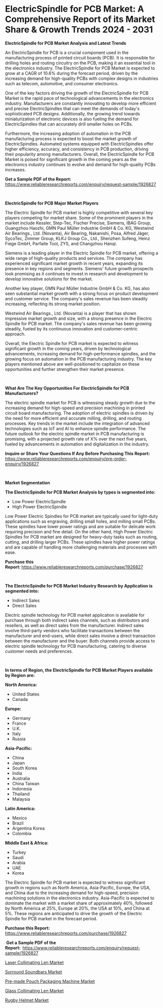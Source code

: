 <p><h1>ElectricSpindle for PCB Market: A Comprehensive Report of its Market Share & Growth Trends 2024 - 2031</h1></p><p><strong>ElectricSpindle for PCB Market Analysis and Latest Trends</strong></p>
<p><p>An ElectricSpindle for PCB is a crucial component used in the manufacturing process of printed circuit boards (PCB). It is responsible for drilling holes and routing circuitry on the PCB, making it an essential tool in the electronics industry. The ElectricSpindle for PCB Market is expected to grow at a CAGR of 10.6% during the forecast period, driven by the increasing demand for high-quality PCBs with complex designs in industries such as telecom, automotive, and consumer electronics.</p><p>One of the key factors driving the growth of the ElectricSpindle for PCB Market is the rapid pace of technological advancements in the electronics industry. Manufacturers are constantly innovating to develop more efficient and precise ElectricSpindles that can meet the demands of today's sophisticated PCB designs. Additionally, the growing trend towards miniaturization of electronic devices is also fueling the demand for ElectricSpindles that can accurately drill smaller holes on PCBs.</p><p>Furthermore, the increasing adoption of automation in the PCB manufacturing process is expected to boost the market growth of ElectricSpindles. Automated systems equipped with ElectricSpindles offer higher efficiency, accuracy, and consistency in PCB production, driving their popularity among manufacturers. Overall, the ElectricSpindle for PCB Market is poised for significant growth in the coming years as the electronics industry continues to evolve and demand for high-quality PCBs increases.</p></p>
<p><strong>Get a Sample PDF of the Report:&nbsp;</strong> <a href="https://www.reliableresearchreports.com/enquiry/request-sample/1926827">https://www.reliableresearchreports.com/enquiry/request-sample/1926827</a></p>
<p>&nbsp;</p>
<p><strong>ElectricSpindle for PCB Major Market Players</strong></p>
<p><p>The Electric Spindle for PCB market is highly competitive with several key players competing for market share. Some of the prominent players in the market include Kessler, Step-Tec, Fischer Precise, Siemens, IBAG Group, Guangzhou Haozhi, GMN Paul Müller Industrie GmbH & Co. KG, Westwind Air Bearings., Ltd. (Novanta), Air Bearing, Nakanishi, Posa, Alfred Jäger, SycoTec, Zimmer Group, KLKJ Group Co., Ltd., Shenzhen Sufeng, Heinz Fiege GmbH, Parfaite Tool, ZYS, and Changzhou Hanqi.</p><p>Siemens is a leading player in the Electric Spindle for PCB market, offering a wide range of high-quality products and services. The company has experienced significant market growth in recent years, expanding its presence in key regions and segments. Siemens' future growth prospects look promising as it continues to invest in research and development to develop innovative solutions for the market.</p><p>Another key player, GMN Paul Müller Industrie GmbH & Co. KG, has also seen substantial market growth with a strong focus on product development and customer service. The company's sales revenue has been steadily increasing, reflecting its strong market position.</p><p>Westwind Air Bearings., Ltd. (Novanta) is a player that has shown impressive market growth and size, with a strong presence in the Electric Spindle for PCB market. The company's sales revenue has been growing steadily, fueled by its continuous innovation and customer-centric approach.</p><p>Overall, the Electric Spindle for PCB market is expected to witness significant growth in the coming years, driven by technological advancements, increasing demand for high-performance spindles, and the growing focus on automation in the PCB manufacturing industry. The key players mentioned above are well-positioned to capitalize on these opportunities and further strengthen their market presence.</p></p>
<p>&nbsp;</p>
<p><strong>What Are The Key Opportunities For ElectricSpindle for PCB Manufacturers?</strong></p>
<p><p>The electric spindle market for PCB is witnessing steady growth due to the increasing demand for high-speed and precision machining in printed circuit board manufacturing. The adoption of electric spindles is driven by the need for more efficient and accurate milling, drilling, and routing processes. Key trends in the market include the integration of advanced technologies such as IoT and AI to enhance spindle performance. The future outlook for the electric spindle market in PCB manufacturing is promising, with a projected growth rate of X% over the next five years, fueled by advancements in automation and digitalization in the industry.</p></p>
<p><strong>Inquire or Share Your Questions If Any Before Purchasing This Report:</strong> <a href="https://www.reliableresearchreports.com/enquiry/pre-order-enquiry/1926827">https://www.reliableresearchreports.com/enquiry/pre-order-enquiry/1926827</a></p>
<p>&nbsp;</p>
<p><strong>Market Segmentation</strong></p>
<p><strong>The ElectricSpindle for PCB Market Analysis by types is segmented into:</strong></p>
<p><ul><li>Low Power ElectricSpindle</li><li>High Power ElectricSpindle</li></ul></p>
<p><p>Low Power Electric Spindles for PCB market are typically used for light-duty applications such as engraving, drilling small holes, and milling small PCBs. These spindles have lower power ratings and are suitable for delicate work requiring precision and fine detail. On the other hand, High Power Electric Spindles for PCB market are designed for heavy-duty tasks such as routing, cutting, and drilling larger PCBs. These spindles have higher power ratings and are capable of handling more challenging materials and processes with ease.</p></p>
<p><strong>Purchase this Report:&nbsp;</strong><a href="https://www.reliableresearchreports.com/purchase/1926827">https://www.reliableresearchreports.com/purchase/1926827</a></p>
<p>&nbsp;</p>
<p><strong>The ElectricSpindle for PCB Market Industry Research by Application is segmented into:</strong></p>
<p><ul><li>Indirect Sales</li><li>Direct Sales</li></ul></p>
<p><p>Electric spindle technology for PCB market application is available for purchase through both indirect sales channels, such as distributors and resellers, as well as direct sales from the manufacturer. Indirect sales involve third-party vendors who facilitate transactions between the manufacturer and end-users, while direct sales involve a direct transaction between the manufacturer and the buyer. Both channels provide access to electric spindle technology for PCB manufacturing, catering to diverse customer needs and preferences.</p></p>
<p>&nbsp;</p>
<p><strong>In terms of Region, the ElectricSpindle for PCB Market Players available by Region are:</strong></p>
<p>
    <p> <strong> North America: </strong>
        <ul>
            <li>United States</li>
            <li>Canada</li>
        </ul>
        </p> 
    <p> <strong> Europe: </strong>
        <ul>
            <li>Germany</li>
            <li>France</li>
            <li>U.K.</li>
            <li>Italy</li>
            <li>Russia</li>
        </ul>
        </p> 
    <p> <strong> Asia-Pacific: </strong>
        <ul>
            <li>China</li>
            <li>Japan</li>
            <li>South Korea</li>
            <li>India</li>
            <li>Australia</li>
            <li>China Taiwan</li>
            <li>Indonesia</li>
            <li>Thailand</li>
            <li>Malaysia</li>
        </ul>
        </p> 
    <p> <strong> Latin America: </strong>
        <ul>
            <li>Mexico</li>
            <li>Brazil</li>
            <li>Argentina Korea</li>
            <li>Colombia</li>
        </ul>
        </p> 
    <p> <strong> Middle East & Africa: </strong>
        <ul>
            <li>Turkey</li>
            <li>Saudi</li>
            <li>Arabia</li>
            <li>UAE</li>
            <li>Korea</li>
        </ul>
    </p>
    </p>
<p><p>The Electric Spindle for PCB market is expected to witness significant growth in regions such as North America, Asia-Pacific, Europe, the USA, and China due to the increasing demand for high-speed, precision machining solutions in the electronics industry. Asia-Pacific is expected to dominate the market with a market share of approximately 40%, followed by North America at 25%, Europe at 20%, the USA at 10%, and China at 5%. These regions are anticipated to drive the growth of the Electric Spindle for PCB market in the forecast period.</p></p>
<p><strong>Purchase this Report: </strong><a href="https://www.reliableresearchreports.com/purchase/1926827">https://www.reliableresearchreports.com/purchase/1926827</a></p>
<p>&nbsp;<strong>Get a Sample PDF of the Report:&nbsp;&nbsp;</strong><a href="https://www.reliableresearchreports.com/enquiry/request-sample/1926827">https://www.reliableresearchreports.com/enquiry/request-sample/1926827</a></p>
<p><strong></strong></p>
<p><p><a href="https://shimmer-gardenia-37a.notion.site/Laser-Collimating-Len-Market-Size-Growing-and-Forecasted-for-period-from-2024-2031-and-provides-co-5510e1aa58fa4aca8e93ea1daa04c456">Laser Collimating Len Market</a></p><p><a href="https://view.publitas.com/reportprime-1/surround-soundbars-market-size-reflecting-a-forecast-till-2031-market-by-type-by-application-and-by-geography/">Surround Soundbars Market</a></p><p><a href="https://cute-banjo-8ca.notion.site/Pre-made-Pouch-Packaging-Machine-Market-A-Comprehensive-Report-of-its-Market-Share-Growth-Trends--fe6401ecca084439a114c8ff767522af">Pre-made Pouch Packaging Machine Market</a></p><p><a href="https://unruly-ladybug-44b.notion.site/Glass-Collimating-Len-Market-Size-Market-Trends-and-Growth-Outlook-forecasted-for-period-from-2024-4dac51b5e9604dd6a2b3f5cbb444c230">Glass Collimating Len Market</a></p><p><a href="https://view.publitas.com/reportprime-1/rugby-helmet-market-challenges-opportunities-and-growth-drivers-and-major-market-players-forecasted-for-period-from-2024-2031/">Rugby Helmet Market</a></p></p>
